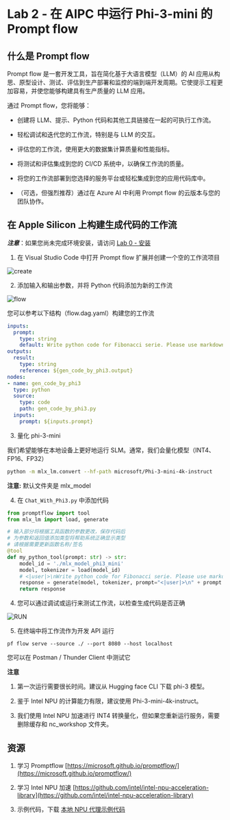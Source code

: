 # Lab 2 - 在 AIPC 中运行 Phi-3-mini 的 Prompt flow

## 什么是 Prompt flow

Prompt flow 是一套开发工具，旨在简化基于大语言模型（LLM）的 AI 应用从构思、原型设计、测试、评估到生产部署和监控的端到端开发周期。它使提示工程更加容易，并使您能够构建具有生产质量的 LLM 应用。

通过 Prompt flow，您将能够：

- 创建将 LLM、提示、Python 代码和其他工具链接在一起的可执行工作流。

- 轻松调试和迭代您的工作流，特别是与 LLM 的交互。

- 评估您的工作流，使用更大的数据集计算质量和性能指标。

- 将测试和评估集成到您的 CI/CD 系统中，以确保工作流的质量。

- 将您的工作流部署到您选择的服务平台或轻松集成到您的应用代码库中。

- （可选，但强烈推荐）通过在 Azure AI 中利用 Prompt flow 的云版本与您的团队协作。

## 在 Apple Silicon 上构建生成代码的工作流

***注意***：如果您尚未完成环境安装，请访问 [Lab 0 - 安装](./01.Installations.md)

1. 在 Visual Studio Code 中打开 Prompt flow 扩展并创建一个空的工作流项目

![create](../../../../../imgs/07/01/pf_create.png)

2. 添加输入和输出参数，并将 Python 代码添加为新的工作流

![flow](../../../../../imgs/07/01/pf_flow.png)

您可以参考以下结构（flow.dag.yaml）构建您的工作流

```yaml
inputs:
  prompt:
    type: string
    default: Write python code for Fibonacci serie. Please use markdown as output
outputs:
  result:
    type: string
    reference: ${gen_code_by_phi3.output}
nodes:
- name: gen_code_by_phi3
  type: python
  source:
    type: code
    path: gen_code_by_phi3.py
  inputs:
    prompt: ${inputs.prompt}
```

3. 量化 phi-3-mini

我们希望能够在本地设备上更好地运行 SLM。通常，我们会量化模型（INT4、FP16、FP32）

```bash
python -m mlx_lm.convert --hf-path microsoft/Phi-3-mini-4k-instruct
```

**注意:** 默认文件夹是 mlx_model

4. 在 `Chat_With_Phi3.py` 中添加代码

```python
from promptflow import tool
from mlx_lm import load, generate

# 输入部分将根据工具函数的参数更改，保存代码后
# 为参数和返回值添加类型将帮助系统正确显示类型
# 请根据需要更新函数名称/签名
@tool
def my_python_tool(prompt: str) -> str:
    model_id = './mlx_model_phi3_mini'
    model, tokenizer = load(model_id)
    # <|user|>\nWrite python code for Fibonacci serie. Please use markdown as output<|end|>\n<|assistant|>
    response = generate(model, tokenizer, prompt="<|user|>\n" + prompt  + "<|end|>\n<|assistant|>", max_tokens=2048, verbose=True)
    return response
```

4. 您可以通过调试或运行来测试工作流，以检查生成代码是否正确

![RUN](../../../../../imgs/07/01/pf_run.png)

5. 在终端中将工作流作为开发 API 运行

```
pf flow serve --source ./ --port 8080 --host localhost
```

您可以在 Postman / Thunder Client 中测试它

**注意**

1. 第一次运行需要很长时间。建议从 Hugging face CLI 下载 phi-3 模型。

2. 鉴于 Intel NPU 的计算能力有限，建议使用 Phi-3-mini-4k-instruct。

3. 我们使用 Intel NPU 加速进行 INT4 转换量化，但如果您重新运行服务，需要删除缓存和 nc_workshop 文件夹。

## 资源

1. 学习 Promptflow [https://microsoft.github.io/promptflow/](https://microsoft.github.io/promptflow/)

2. 学习 Intel NPU 加速 [https://github.com/intel/intel-npu-acceleration-library](https://github.com/intel/intel-npu-acceleration-library)

3. 示例代码，下载 [本地 NPU 代理示例代码](../../../../code/07.Lab/01/local-npu-agent/)